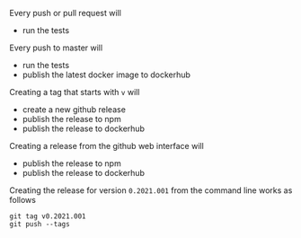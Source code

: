 Every push or pull request will

 - run the tests

Every push to master will

 - run the tests
 - publish the latest docker image to dockerhub

Creating a tag that starts with `v` will

 - create a new github release
 - publish the release to npm
 - publish the release to dockerhub

Creating a release from the github web interface will

 - publish the release to npm
 - publish the release to dockerhub

Creating the release for version `0.2021.001` from the command line works as follows

    git tag v0.2021.001
    git push --tags

